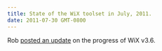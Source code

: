 ```yaml
---
title: State of the WiX toolset in July, 2011.
date: 2011-07-30 GMT-0800
---
```

Rob <a href='http://robmensching.com/blog/posts/2011/7/30/State-of-the-WiX-toolset-July-2011'>posted an update</a> on the progress of WiX v3.6.

